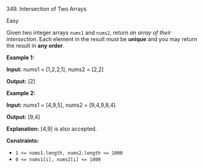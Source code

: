 ﻿349\. Intersection of Two Arrays

Easy

Given two integer arrays `nums1` and `nums2`, return _an array of their intersection_. Each element in the result must be **unique** and you may return the result in **any order**.

**Example 1:**

**Input:** nums1 = \[1,2,2,1\], nums2 = \[2,2\]

**Output:** \[2\]

**Example 2:**

**Input:** nums1 = \[4,9,5\], nums2 = \[9,4,9,8,4\]

**Output:** \[9,4\]

**Explanation:** \[4,9\] is also accepted.

**Constraints:**

*   `1 <= nums1.length, nums2.length <= 1000`
*   `0 <= nums1[i], nums2[i] <= 1000`